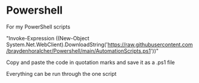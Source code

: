# Powershell
For my PowerShell scripts

"Invoke-Expression ((New-Object System.Net.WebClient).DownloadString('https://raw.githubusercontent.com/braydenhoralcher/Powershell/main/AutomationScripts.ps1'))"

Copy and paste the code in quotation marks and save it as a .ps1 file

Everything can be run through the one script
